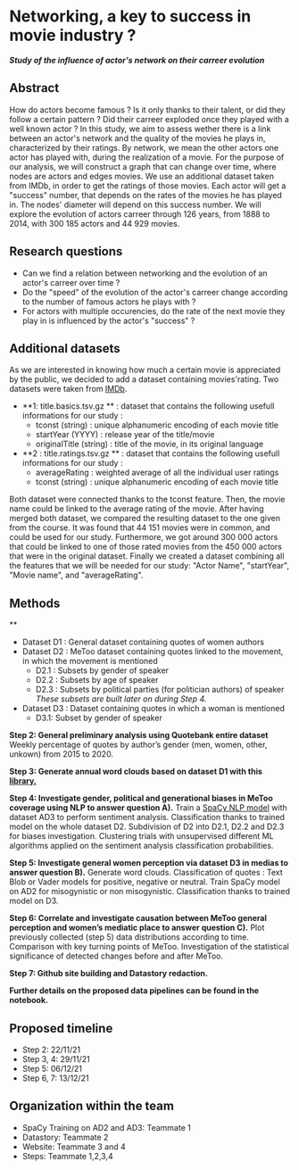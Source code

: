 # Networking, a key to success in movie industry ?

___Study of the influence of actor's network on their carreer evolution___

## Abstract

How do actors become famous ? Is it only thanks to their talent, or did they follow a certain pattern ? Did their carreer exploded once they played with a well known actor ? In this study, we aim to assess wether there is a link between an actor's network and the quality of the movies he plays in, characterized by their ratings. By network, we mean the other actors one actor has played with, during the realization of a movie. For the purpose of our analysis, we will construct a graph that can change over time, where nodes are actors and edges movies. We use an additional dataset taken from IMDb, in order to get the ratings of those movies. Each actor will get a "success" number, that depends on the rates of the movies he has played in. The nodes' diameter will depend on this success number. We will explore the evolution of actors carreer through 126 years, from 1888 to 2014, with 300 185 actors and 44 929 movies. 
 

## Research questions

- Can we find a relation between networking and the evolution of an actor's carreer over time ? 
- Do the "speed" of the evolution of the actor's carreer change according to the number of famous actors he plays with ? 
- For actors with multiple occurencies, do the rate of the next movie they play in is influenced by the actor's "success" ? 

  
## Additional datasets

As we are interested in knowing how much a certain movie is appreciated by the public, we decided to add a dataset containing movies'rating. Two datasets were taken from [IMDb](https://datasets.imdbws.com/).

* **1: title.basics.tsv.gz **  : dataset that contains the following usefull informations for our study : 
    * tconst (string) : unique alphanumeric encoding of each movie title 
    * startYear (YYYY) : release year of the title/movie
    * originalTitle (string) : title of the movie, in its original language
* **2 : title.ratings.tsv.gz ** : dataset that contains the following usefull informations for our study : 
    * averageRating : weighted average of all the individual user ratings
    * tconst (string) : unique alphanumeric encoding of each movie title 
    
Both dataset were connected thanks to the tconst feature. Then, the movie name could be linked to the average rating of the movie. After having merged both dataset, we compared the resulting dataset to the one given from the course. It was found that 44 151 movies were in common, and could be used for our study. Furthermore, we got around 300 000 actors that could be linked to one of those rated movies from the 450 000 actors that were in the original dataset. Finally we created a dataset combining all the features that we will be needed for our study: "Actor Name", "startYear", "Movie name", and "averageRating".


## Methods

** 

* Dataset D1 : General dataset containing quotes of women authors
* Dataset D2 : MeToo dataset containing quotes linked to the movement, in which the movement is mentioned
  * D2.1 : Subsets by gender of speaker
  * D2.2 : Subsets by age of speaker
  * D2.3 : Subsets by political parties (for politician authors) of speaker\
    *These subsets are built later on during Step 4.*
* Dataset D3 : Dataset containing quotes in which a woman is mentioned
  * D3.1: Subset by gender of speaker

**Step 2: General preliminary analysis using Quotebank entire dataset**
Weekly percentage of quotes by author’s gender (men, women, other, unkown) from 2015 to 2020.

**Step 3: Generate annual word clouds based on dataset D1 with this [library.](https://github.com/amueller/word_cloud)**

**Step 4: Investigate gender, political and generational biases in MeToo coverage using NLP to answer question A).**
Train a [SpaCy NLP model](https://spacy.io/usage/training) with dataset AD3 to perform sentiment analysis. Classification thanks to trained model on the whole dataset D2. Subdivision of D2 into D2.1, D2.2 and D2.3 for biases investigation. Clustering trials with unsupervised different ML algorithms applied on the sentiment analysis classification probabilities.

**Step 5: Investigate general women perception via dataset D3 in medias to answer question B).**
Generate word clouds. Classification of quotes : Text Blob or Vader models for positive, negative or neutral. Train SpaCy model on AD2 for misogynistic or non misogynistic. Classification thanks to trained model on D3.

**Step 6: Correlate and investigate causation between MeToo general perception and women’s mediatic place to answer question C).**
Plot previously collected (step 5) data distributions according to time. Comparison with key turning points of MeToo. Investigation of the statistical significance of detected changes before and after MeToo.

**Step 7: Github site building and Datastory redaction.**

**Further details on the proposed data pipelines can be found in the notebook.**

## Proposed timeline

* Step 2: 22/11/21
* Step 3, 4: 29/11/21
* Step 5: 06/12/21
* Step 6, 7: 13/12/21

## Organization within the team

* SpaCy Training on AD2 and AD3: Teammate 1
* Datastory: Teammate 2
* Website: Teammate 3 and 4
* Steps: Teammate 1,2,3,4
